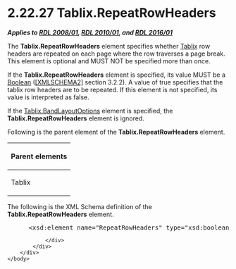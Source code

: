 <html dir="LTR" xmlns:mshelp="http://msdn.microsoft.com/mshelp" xmlns:ddue="http://ddue.schemas.microsoft.com/authoring/2003/5" xmlns:xlink="http://www.w3.org/1999/xlink" xmlns:tool="http://www.microsoft.com/tooltip">
    <head>
        <meta http-equiv="Content-Type" content="text/html; CHARSET=utf-8"></meta>
        <meta name="save" content="history"></meta>
        <title>2.22.27 Tablix.RepeatRowHeaders</title>
        <xml>
            <mshelp:toctitle title="2.22.27 Tablix.RepeatRowHeaders"></mshelp:toctitle>
            <mshelp:rltitle title="[MS-RDL]: Tablix.RepeatRowHeaders"></mshelp:rltitle>
            <mshelp:keyword index="A" term="278bd10d-26aa-4075-8ec6-a0ca1e060a5a"></mshelp:keyword>
            <mshelp:attr name="DCSext.ContentType" value="open specification"></mshelp:attr>
            <mshelp:attr name="AssetID" value="278bd10d-26aa-4075-8ec6-a0ca1e060a5a"></mshelp:attr>
            <mshelp:attr name="TopicType" value="kbRef"></mshelp:attr>
            <mshelp:attr name="DCSext.Title" value="[MS-RDL]: Tablix.RepeatRowHeaders" />
        </xml>
    </head>
    <body>
        <div id="header">
            <h1 class="heading">2.22.27 Tablix.RepeatRowHeaders</h1>
        </div>
        <div id="mainSection">
            <div id="mainBody">
                <div id="allHistory" class="saveHistory"></div>
                <div id="sectionSection0" class="section" name="collapseableSection">
                    

<p><b><i>Applies to </i></b><a href="1e855f94-4617-47e4-b89e-0856c6cb420f.html"><b><i>RDL 2008/01</i></b></a><b><i>,
</i></b><a href="3428e690-a348-4ec7-8a6a-8efb42d2cdee.html"><b><i>RDL 2010/01</i></b></a><b><i>,
and </i></b><a href="52ce3983-2bfc-4e72-9359-42aaf5fe4509.html"><b><i>RDL 2016/01</i></b></a></p>

<p>The <b>Tablix.RepeatRowHeaders</b> element specifies whether
<a href="e42fb86e-799a-4202-8845-ac38831efccb.html">Tablix</a> row headers are
repeated on each page where the row traverses a page break. This element is
optional and MUST NOT be specified more than once.</p>

<p>If the <b>Tablix.RepeatRowHeaders</b> element is specified,
its value MUST be a <a href="4802fa14-3619-43fa-9898-3acab160a24c.html">Boolean</a>
(<a href="https://go.microsoft.com/fwlink/?LinkId=90610">[XMLSCHEMA2]</a>
section 3.2.2). A value of true specifies that the tablix row headers are to be
repeated. If this element is not specified, its value is interpreted as false.</p>

<p>If the <a href="aa3763a2-4b3a-4cab-9296-15da99211923.html">Tablix.BandLayoutOptions</a>
element is specified, the <b>Tablix.RepeatRowHeaders</b> element is ignored.</p>

<p>Following is the parent element of the <b>Tablix.RepeatRowHeaders</b>
element.</p>

<table>
 <thead>
  <tr>
   <th>
   <p>Parent elements</p>
   </th>
  </tr>
 </thead>
 <tr>
  <td>
  <p>Tablix</p>
  </td>
 </tr>
</table>

<p>The following is the XML Schema definition of the <b>Tablix.RepeatRowHeaders</b>
element.</p>

<dl>
<dd>
<div><pre> &lt;xsd:element name=&quot;RepeatRowHeaders&quot; type=&quot;xsd:boolean&quot; minOccurs=&quot;0&quot; /&gt;
</pre></div>
</dd></dl>


                </div>
            </div>
        </div>
    </body>
</html>